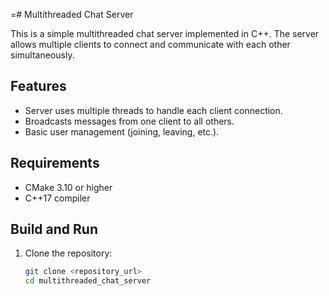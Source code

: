 =# Multithreaded Chat Server

This is a simple multithreaded chat server implemented in C++. The server allows multiple clients to connect and communicate with each other simultaneously.

## Features

- Server uses multiple threads to handle each client connection.
- Broadcasts messages from one client to all others.
- Basic user management (joining, leaving, etc.).

## Requirements

- CMake 3.10 or higher
- C++17 compiler

## Build and Run

1. Clone the repository:
   ```bash
   git clone <repository_url>
   cd multithreaded_chat_server
